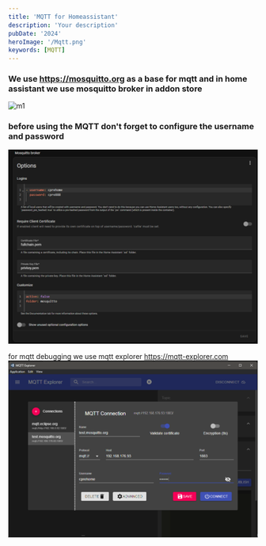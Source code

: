 ```yaml
---
title: 'MQTT for Homeassistant'
description: 'Your description'
pubDate: '2024'
heroImage: '/Mqtt.png'
keywords: [MQTT]
---
```


### We use https://mosquitto.org as a base for mqtt and in home assistant we use mosquitto broker in addon store
![m1](/mqtt/1.png)
### before using the MQTT don't forget to configure the username and password
![alt text](image-1.png)

for mqtt debugging we use mqtt explorer https://mqtt-explorer.com
![alt text](image.png)